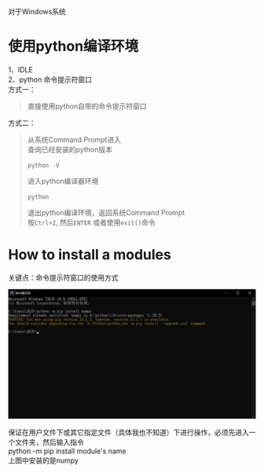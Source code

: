 对于Windows系统
# 使用python编译环境
1、IDLE<br>
2、python 命令提示符窗口<br>
方式一：<br>
>直接使用python自带的命令提示符窗口

方式二：<br>
>从系统Command Prompt进入<br>
>查询已经安装的python版本<br>
>```
>python -V
>```
>进入python编译器环境<br>
>```
>python
>```
>退出python编译环境，返回系统Command Prompt<br>
>按`Ctrl+Z`, 然后`ENTER` 
>或者使用`exit()`命令


# How to install a modules
  关键点：命令提示符窗口的使用方式
  
  
![image](https://github.com/adagio-summer-wind/learn-python/blob/notes/images/cmd%E7%AA%97%E5%8F%A3.jpg)

保证在用户文件下或其它指定文件（具体我也不知道）下进行操作，必须先进入一个文件夹，然后输入指令  
python -m pip install module's name  
上图中安装的是numpy
